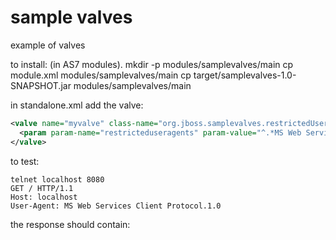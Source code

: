 sample valves
=============

example of valves

to install: (in AS7 modules).
mkdir -p modules/samplevalves/main
cp module.xml modules/samplevalves/main
cp target/samplevalves-1.0-SNAPSHOT.jar modules/samplevalves/main

in standalone.xml add the valve:
```xml
<valve name="myvalve" class-name="org.jboss.samplevalves.restrictedUserAgentsValve" module="samplevalves">
  <param param-name="restricteduseragents" param-value="^.*MS Web Services Client Protocol.*$"/>
</valve>
```

to test:
```
telnet localhost 8080
GET / HTTP/1.1
Host: localhost
User-Agent: MS Web Services Client Protocol.1.0
```

the response should contain:

